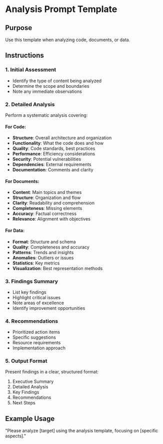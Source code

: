 # Analysis Prompt Template

## Purpose
Use this template when analyzing code, documents, or data.

## Instructions

### 1. Initial Assessment
- Identify the type of content being analyzed
- Determine the scope and boundaries
- Note any immediate observations

### 2. Detailed Analysis
Perform a systematic analysis covering:

#### For Code:
- **Structure**: Overall architecture and organization
- **Functionality**: What the code does and how
- **Quality**: Code standards, best practices
- **Performance**: Efficiency considerations
- **Security**: Potential vulnerabilities
- **Dependencies**: External requirements
- **Documentation**: Comments and clarity

#### For Documents:
- **Content**: Main topics and themes
- **Structure**: Organization and flow
- **Clarity**: Readability and comprehension
- **Completeness**: Missing elements
- **Accuracy**: Factual correctness
- **Relevance**: Alignment with objectives

#### For Data:
- **Format**: Structure and schema
- **Quality**: Completeness and accuracy
- **Patterns**: Trends and insights
- **Anomalies**: Outliers or issues
- **Statistics**: Key metrics
- **Visualization**: Best representation methods

### 3. Findings Summary
- List key findings
- Highlight critical issues
- Note areas of excellence
- Identify improvement opportunities

### 4. Recommendations
- Prioritized action items
- Specific suggestions
- Resource requirements
- Implementation approach

### 5. Output Format
Present findings in a clear, structured format:
1. Executive Summary
2. Detailed Analysis
3. Key Findings
4. Recommendations
5. Next Steps

## Example Usage
"Please analyze [target] using the analysis template, focusing on [specific aspects]."
